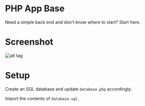 # PHP App Base
Need a simple back end and don't know where to start? Start here.

# Screenshot
![alt tag](https://media.giphy.com/media/9M6WXNpnSrR7phD6il/giphy.gif "screenshot")

# Setup
Create an SQL database and update `database.php` accordingly.

Import the contents of `database.sql`.